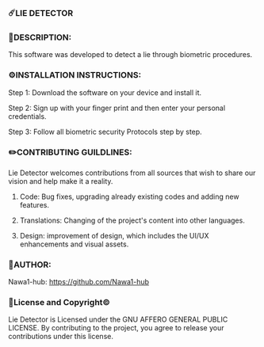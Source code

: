 ### ☄️LIE DETECTOR

### 📝DESCRIPTION: 
This software was developed to detect a lie through biometric procedures. 

### ⚙️INSTALLATION INSTRUCTIONS: 
Step 1: Download the software on your device and install it.

Step 2: Sign up with your finger print and then enter your personal credentials. 

Step 3: Follow all biometric security Protocols step by step.

### ✏️CONTRIBUTING GUILDLINES:
Lie Detector welcomes contributions from all sources that wish to share our vision and help make it a reality. 

1. Code: Bug fixes, upgrading already existing codes and adding new features.

2. Translations: Changing of the project's content into other languages.

3. Design: improvement of design, which includes the UI/UX enhancements and visual assets.

### 🤵AUTHOR: 
Nawa1-hub: 
https://github.com/Nawa1-hub

### 📄License and Copyright©️ 
Lie Detector is Licensed under the GNU AFFERO GENERAL PUBLIC LICENSE. By contributing to the project, you agree to release your contributions under this license.
